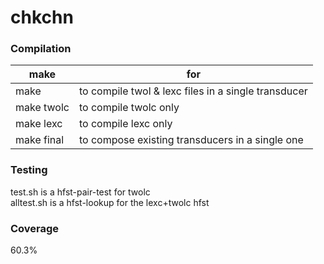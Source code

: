# chkchn

### Compilation

| make       | for |
|------------|-----------------------------------------------------|
| make       | to compile twol & lexc files in a single transducer |
| make twolc | to compile twolc only                               |
| make lexc  | to compile lexc only                                |
| make final | to compose existing transducers in a single one     |

### Testing

test.sh is a hfst-pair-test for twolc<br />
alltest.sh is a hfst-lookup for the lexc+twolc hfst<br />

### Coverage
60.3%
